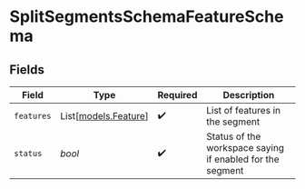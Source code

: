 # SplitSegmentsSchemaFeatureSchema


## Fields

| Field                                                     | Type                                                      | Required                                                  | Description                                               |
| --------------------------------------------------------- | --------------------------------------------------------- | --------------------------------------------------------- | --------------------------------------------------------- |
| `features`                                                | List[[models.Feature](../models/feature.md)]              | :heavy_check_mark:                                        | List of features in the segment                           |
| `status`                                                  | *bool*                                                    | :heavy_check_mark:                                        | Status of the workspace saying if enabled for the segment |